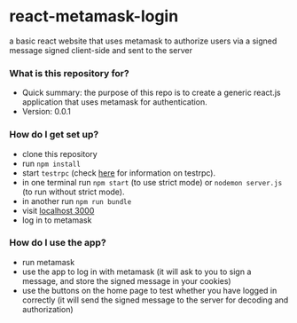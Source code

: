 # react-metamask-login
a basic react website that uses metamask to authorize users via a signed message signed client-side and sent to the server

### What is this repository for? ###

* Quick summary: the purpose of this repo is to create a generic react.js application that uses metamask for authentication.
* Version: 0.0.1

### How do I get set up? ###

* clone this repository
* run `npm install`
* start `testrpc` (check [here](https://github.com/ethereumjs/testrpc) for information on testrpc).
* in one terminal run `npm start` (to use strict mode) or `nodemon server.js` (to run without strict mode).
* in another run `npm run bundle`
* visit [localhost 3000](http://localhost:3000)
* log in to metamask 

### How do I use the app? ###
* run metamask
* use the app to log in with metamask (it will ask to you to sign a message, and store the signed message in your cookies)
* use the  buttons on the home page to test whether you have logged in correctly (it will send the signed message to the server for decoding and authorization)
